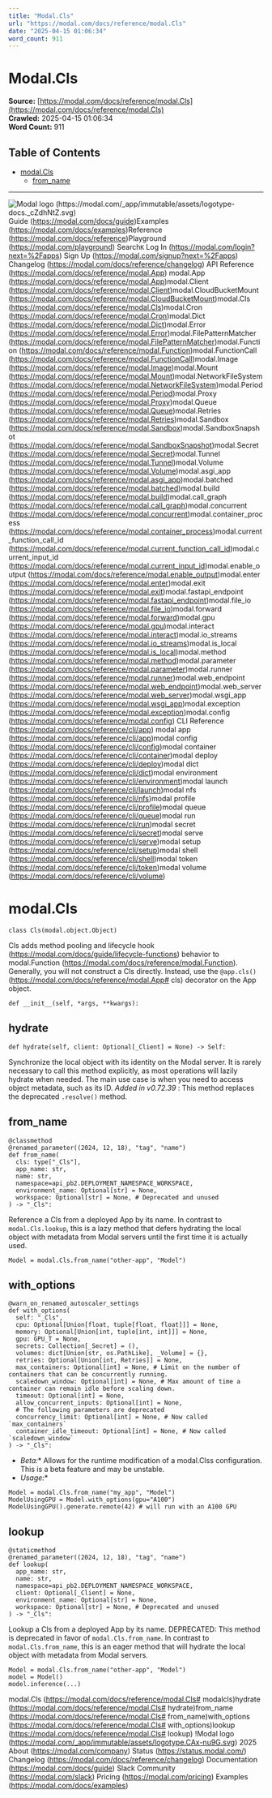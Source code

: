 ```yaml
---
title: "Modal.Cls"
url: "https://modal.com/docs/reference/modal.Cls"
date: "2025-04-15 01:06:34"
word_count: 911
---
```


# Modal.Cls

**Source:** [https://modal.com/docs/reference/modal.Cls](https://modal.com/docs/reference/modal.Cls)  
**Crawled:** 2025-04-15 01:06:34  
**Word Count:** 911

## Table of Contents

- [modal.Cls](#modalcls)
  - [from_name](#fromname)

---

![Modal logo (https://modal.com/_app/immutable/assets/logotype-docs._cZdhNtZ.svg)](https://modal.com/docs)
Guide (https://modal.com/docs/guide)Examples (https://modal.com/docs/examples)Reference (https://modal.com/docs/reference)Playground (https://modal.com/playground)
Search`K`
Log In (https://modal.com/login?next=%2Fapps) Sign Up (https://modal.com/signup?next=%2Fapps)
Changelog (https://modal.com/docs/reference/changelog) API Reference (https://modal.com/docs/reference/modal.App) modal.App (https://modal.com/docs/reference/modal.App)modal.Client (https://modal.com/docs/reference/modal.Client)modal.CloudBucketMount (https://modal.com/docs/reference/modal.CloudBucketMount)modal.Cls (https://modal.com/docs/reference/modal.Cls)modal.Cron (https://modal.com/docs/reference/modal.Cron)modal.Dict (https://modal.com/docs/reference/modal.Dict)modal.Error (https://modal.com/docs/reference/modal.Error)modal.FilePatternMatcher (https://modal.com/docs/reference/modal.FilePatternMatcher)modal.Function (https://modal.com/docs/reference/modal.Function)modal.FunctionCall (https://modal.com/docs/reference/modal.FunctionCall)modal.Image (https://modal.com/docs/reference/modal.Image)modal.Mount (https://modal.com/docs/reference/modal.Mount)modal.NetworkFileSystem (https://modal.com/docs/reference/modal.NetworkFileSystem)modal.Period (https://modal.com/docs/reference/modal.Period)modal.Proxy (https://modal.com/docs/reference/modal.Proxy)modal.Queue (https://modal.com/docs/reference/modal.Queue)modal.Retries (https://modal.com/docs/reference/modal.Retries)modal.Sandbox (https://modal.com/docs/reference/modal.Sandbox)modal.SandboxSnapshot (https://modal.com/docs/reference/modal.SandboxSnapshot)modal.Secret (https://modal.com/docs/reference/modal.Secret)modal.Tunnel (https://modal.com/docs/reference/modal.Tunnel)modal.Volume (https://modal.com/docs/reference/modal.Volume)modal.asgi_app (https://modal.com/docs/reference/modal.asgi_app)modal.batched (https://modal.com/docs/reference/modal.batched)modal.build (https://modal.com/docs/reference/modal.build)modal.call_graph (https://modal.com/docs/reference/modal.call_graph)modal.concurrent (https://modal.com/docs/reference/modal.concurrent)modal.container_process (https://modal.com/docs/reference/modal.container_process)modal.current_function_call_id (https://modal.com/docs/reference/modal.current_function_call_id)modal.current_input_id (https://modal.com/docs/reference/modal.current_input_id)modal.enable_output (https://modal.com/docs/reference/modal.enable_output)modal.enter (https://modal.com/docs/reference/modal.enter)modal.exit (https://modal.com/docs/reference/modal.exit)modal.fastapi_endpoint (https://modal.com/docs/reference/modal.fastapi_endpoint)modal.file_io (https://modal.com/docs/reference/modal.file_io)modal.forward (https://modal.com/docs/reference/modal.forward)modal.gpu (https://modal.com/docs/reference/modal.gpu)modal.interact (https://modal.com/docs/reference/modal.interact)modal.io_streams (https://modal.com/docs/reference/modal.io_streams)modal.is_local (https://modal.com/docs/reference/modal.is_local)modal.method (https://modal.com/docs/reference/modal.method)modal.parameter (https://modal.com/docs/reference/modal.parameter)modal.runner (https://modal.com/docs/reference/modal.runner)modal.web_endpoint (https://modal.com/docs/reference/modal.web_endpoint)modal.web_server (https://modal.com/docs/reference/modal.web_server)modal.wsgi_app (https://modal.com/docs/reference/modal.wsgi_app)modal.exception (https://modal.com/docs/reference/modal.exception)modal.config (https://modal.com/docs/reference/modal.config) CLI Reference (https://modal.com/docs/reference/cli/app) modal app (https://modal.com/docs/reference/cli/app)modal config (https://modal.com/docs/reference/cli/config)modal container (https://modal.com/docs/reference/cli/container)modal deploy (https://modal.com/docs/reference/cli/deploy)modal dict (https://modal.com/docs/reference/cli/dict)modal environment (https://modal.com/docs/reference/cli/environment)modal launch (https://modal.com/docs/reference/cli/launch)modal nfs (https://modal.com/docs/reference/cli/nfs)modal profile (https://modal.com/docs/reference/cli/profile)modal queue (https://modal.com/docs/reference/cli/queue)modal run (https://modal.com/docs/reference/cli/run)modal secret (https://modal.com/docs/reference/cli/secret)modal serve (https://modal.com/docs/reference/cli/serve)modal setup (https://modal.com/docs/reference/cli/setup)modal shell (https://modal.com/docs/reference/cli/shell)modal token (https://modal.com/docs/reference/cli/token)modal volume (https://modal.com/docs/reference/cli/volume)
# modal.Cls <a id="modalcls"></a>
```
class Cls(modal.object.Object)
```
 Cls adds method pooling and lifecycle hook (https://modal.com/docs/guide/lifecycle-functions) behavior to modal.Function (https://modal.com/docs/reference/modal.Function).
Generally, you will not construct a Cls directly. Instead, use the `@app.cls()` (https://modal.com/docs/reference/modal.App# cls) decorator on the App object.
```
def __init__(self, *args, **kwargs):
```
 ## hydrate
```
def hydrate(self, client: Optional[_Client] = None) -> Self:
```
 Synchronize the local object with its identity on the Modal server.
It is rarely necessary to call this method explicitly, as most operations will lazily hydrate when needed. The main use case is when you need to access object metadata, such as its ID.
_Added in v0.72.39_ : This method replaces the deprecated `.resolve()` method.
## from_name <a id="fromname"></a>
```
@classmethod
@renamed_parameter((2024, 12, 18), "tag", "name")
def from_name(
  cls: type["_Cls"],
  app_name: str,
  name: str,
  namespace=api_pb2.DEPLOYMENT_NAMESPACE_WORKSPACE,
  environment_name: Optional[str] = None,
  workspace: Optional[str] = None, # Deprecated and unused
) -> "_Cls":
```
 Reference a Cls from a deployed App by its name.
In contrast to `modal.Cls.lookup`, this is a lazy method that defers hydrating the local object with metadata from Modal servers until the first time it is actually used.
```
Model = modal.Cls.from_name("other-app", "Model")
```
 ## with_options
```
@warn_on_renamed_autoscaler_settings
def with_options(
  self: "_Cls",
  cpu: Optional[Union[float, tuple[float, float]]] = None,
  memory: Optional[Union[int, tuple[int, int]]] = None,
  gpu: GPU_T = None,
  secrets: Collection[_Secret] = (),
  volumes: dict[Union[str, os.PathLike], _Volume] = {},
  retries: Optional[Union[int, Retries]] = None,
  max_containers: Optional[int] = None, # Limit on the number of containers that can be concurrently running.
  scaledown_window: Optional[int] = None, # Max amount of time a container can remain idle before scaling down.
  timeout: Optional[int] = None,
  allow_concurrent_inputs: Optional[int] = None,
  # The following parameters are deprecated
  concurrency_limit: Optional[int] = None, # Now called `max_containers`
  container_idle_timeout: Optional[int] = None, # Now called `scaledown_window`
) -> "_Cls":
```
 * *Beta:** Allows for the runtime modification of a modal.Clss configuration.
This is a beta feature and may be unstable.
* *Usage:**
```
Model = modal.Cls.from_name("my_app", "Model")
ModelUsingGPU = Model.with_options(gpu="A100")
ModelUsingGPU().generate.remote(42) # will run with an A100 GPU
```
 ## lookup
```
@staticmethod
@renamed_parameter((2024, 12, 18), "tag", "name")
def lookup(
  app_name: str,
  name: str,
  namespace=api_pb2.DEPLOYMENT_NAMESPACE_WORKSPACE,
  client: Optional[_Client] = None,
  environment_name: Optional[str] = None,
  workspace: Optional[str] = None, # Deprecated and unused
) -> "_Cls":
```
 Lookup a Cls from a deployed App by its name.
DEPRECATED: This method is deprecated in favor of `modal.Cls.from_name`.
In contrast to `modal.Cls.from_name`, this is an eager method that will hydrate the local object with metadata from Modal servers.
```
Model = modal.Cls.from_name("other-app", "Model")
model = Model()
model.inference(...)
```
 modal.Cls (https://modal.com/docs/reference/modal.Cls# modalcls)hydrate (https://modal.com/docs/reference/modal.Cls# hydrate)from_name (https://modal.com/docs/reference/modal.Cls# from_name)with_options (https://modal.com/docs/reference/modal.Cls# with_options)lookup (https://modal.com/docs/reference/modal.Cls# lookup)
!Modal logo (https://modal.com/_app/immutable/assets/logotype.CAx-nu9G.svg)  2025
About (https://modal.com/company) Status (https://status.modal.com/) Changelog (https://modal.com/docs/reference/changelog) Documentation (https://modal.com/docs/guide) Slack Community (https://modal.com/slack) Pricing (https://modal.com/pricing) Examples (https://modal.com/docs/examples)